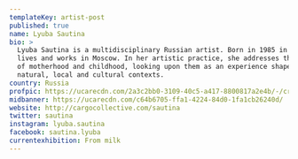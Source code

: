 ```yaml
---
templateKey: artist-post
published: true
name: Lyuba Sautina
bio: >
  Lyuba Sautina is a multidisciplinary Russian artist. Born in 1985 in Siberia,
  lives and works in Moscow. In her artistic practice, she addresses the themes
  of motherhood and childhood, looking upon them as an experience shaped by
  natural, local and cultural contexts. 
country: Russia
profpic: https://ucarecdn.com/2a3c2bb0-3109-40c5-a417-8800817a2e4b/-/crop/863x1022/216,0/-/preview/
midbanner: https://ucarecdn.com/c64b6705-ffa1-4224-84d0-1fa1cb26240d/
website: http://cargocollective.com/sautina
twitter: sautina
instagram: lyuba.sautina
facebook: sautina.lyuba
currentexhibition: From milk
---
```


